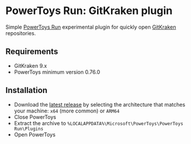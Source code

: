 # PowerToys Run: GitKraken plugin

Simple [PowerToys Run](https://learn.microsoft.com/windows/powertoys/run) experimental plugin for quickly open [GitKraken](https://www.gitkraken.com/) repositories.

## Requirements

- GitKraken 9.x
- PowerToys minimum version 0.76.0

## Installation

- Download the [latest release](https://github.com/davidegiacometti/PowerToys-Run-GitKraken/releases/) by selecting the architecture that matches your machine: `x64` (more common) or `ARM64`
- Close PowerToys
- Extract the archive to `%LOCALAPPDATA%\Microsoft\PowerToys\PowerToys Run\Plugins`
- Open PowerToys